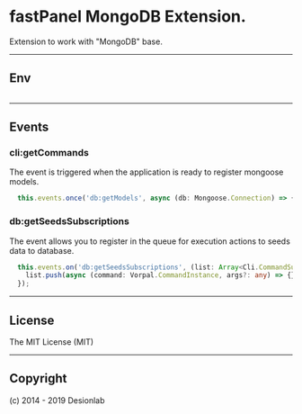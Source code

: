 # fastPanel MongoDB Extension.
Extension to work with "MongoDB" base.

---

## Env

``` dotenv

```

---

## Events

### cli:getCommands

The event is triggered when the application is ready to register mongoose models.

``` typescript
  this.events.once('db:getModels', async (db: Mongoose.Connection) => {});
```

### db:getSeedsSubscriptions

The event allows you to register in the queue 
for execution actions to seeds data to database.

``` typescript
  this.events.on('db:getSeedsSubscriptions', (list: Array<Cli.CommandSubscriptionDefines>) => {
    list.push(async (command: Vorpal.CommandInstance, args?: any) => {});
  });
```

---

## License
The MIT License (MIT)

---

## Copyright
(c) 2014 - 2019 Desionlab

